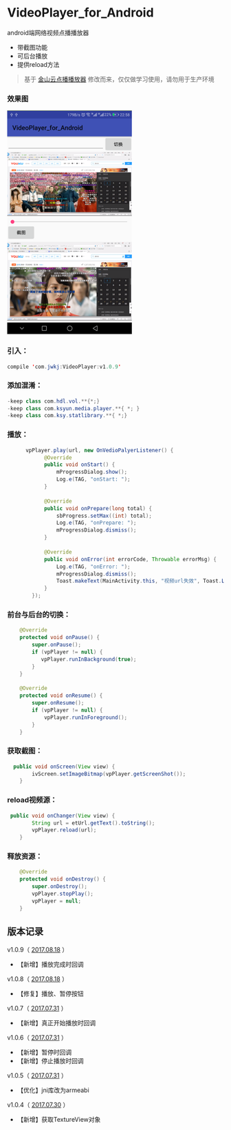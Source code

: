 # VideoPlayer_for_Android

android端网络视频点播播放器

- 带截图功能
- 可后台播放
- 提供reload方法


>基于 [金山云点播播放器](https://github.com/ksvc/KSYMediaPlayer_Android) 修改而来，仅仅做学习使用，请勿用于生产环境

### 效果图

![](https://github.com/huangdali/VideoPlayer_for_Android/blob/master/screenshot.png)


### 引入：

```java
compile 'com.jwkj:VideoPlayer:v1.0.9'
```

### 添加混淆：
```java
-keep class com.hdl.vol.**{*;}
-keep class com.ksyun.media.player.**{ *; }
-keep class com.ksy.statlibrary.**{ *;}
```

### 播放：

```java
      vpPlayer.play(url, new OnVedioPalyerListener() {
            @Override
            public void onStart() {
                mProgressDialog.show();
                Log.e(TAG, "onStart: ");
            }

            @Override
            public void onPrepare(long total) {
                sbProgress.setMax((int) total);
                Log.e(TAG, "onPrepare: ");
                mProgressDialog.dismiss();
            }

            @Override
            public void onError(int errorCode, Throwable errorMsg) {
                Log.e(TAG, "onError: ");
                mProgressDialog.dismiss();
                Toast.makeText(MainActivity.this, "视频url失效", Toast.LENGTH_SHORT).show();
            }
        });
```

### 前台与后台的切换：
```java
    @Override
    protected void onPause() {
        super.onPause();
        if (vpPlayer != null) {
           vpPlayer.runInBackground(true);
        }
    }

    @Override
    protected void onResume() {
        super.onResume();
        if (vpPlayer != null) {
            vpPlayer.runInForeground();
        }
    }
```

### 获取截图：
```java
  public void onScreen(View view) {
        ivScreen.setImageBitmap(vpPlayer.getScreenShot());
    }
```

### reload视频源：
```java
 public void onChanger(View view) {
        String url = etUrl.getText().toString();
        vpPlayer.reload(url);
    }
```

### 释放资源：
```java
    @Override
    protected void onDestroy() {
        super.onDestroy();
        vpPlayer.stopPlay();
        vpPlayer = null;
    }
```

## 版本记录

v1.0.9（ [2017.08.18]() ）

- 【新增】播放完成时回调

v1.0.8（ [2017.08.18]() ）

- 【修复】播放、暂停按钮

v1.0.7（ [2017.07.31]() ）

- 【新增】真正开始播放时回调

v1.0.6（ [2017.07.31]() ）

- 【新增】暂停时回调
- 【新增】停止播放时回调

v1.0.5（ [2017.07.31]() ）

- 【优化】jni库改为armeabi

v1.0.4（ [2017.07.30]() ）

- 【新增】获取TextureView对象
